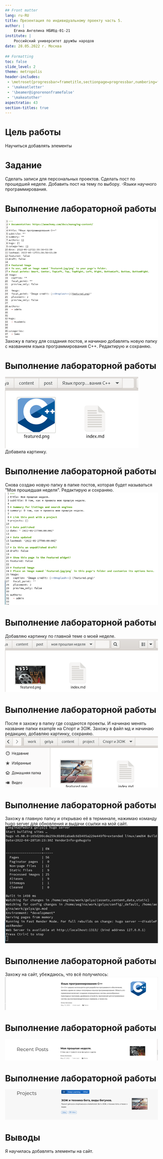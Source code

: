 ```yaml
---
## Front matter
lang: ru-RU
title: Презентация по индивидуальному проекту часть 5.
author: |
	Егина Ангелина НБИбд-01-21
institute: |
	Российский университет дружбы народов
date: 28.05.2022 г. Москва

## Formatting
toc: false
slide_level: 2
theme: metropolis
header-includes: 
 - \metroset{progressbar=frametitle,sectionpage=progressbar,numbering=fraction}
 - '\makeatletter'
 - '\beamer@ignorenonframefalse'
 - '\makeatother'
aspectratio: 43
section-titles: true
---
```


# Цель работы

Научиться добавлять элементы

# Задание

Сделать записи для персональных проектов.
Сделать пост по прошедшей неделе.
Добавить пост на тему по выбору.
-Языки научного программирования.

# Выполнение лабораторной работы

![](../report/image/1.png)
Захожу в папку для создания постов, и начинаю добавлять новую папку с названием языка программирования С++.
Редактирую и сохраняю.

# Выполнение лабораторной работы

![](../report/image/2.png)
Добавила картинку. 

# Выполнение лабораторной работы

Снова создаю новую папку в папке постов, которая будет называться "Моя прошедшая неделя". Редактирую и сохраняю.
![](../report/image/3.png)

# Выполнение лабораторной работы

Добавляю картинку по главной теме о моей неделе.
![](../report/image/4.png)

# Выполнение лабораторной работы

После я захожу в папку где создаются проекты. И начинаю менять название папки example на Спорт и ЗОЖ. Захожу в файл мд и начинаю редакцию, добавляю картинку, сохраняю.
![](../report/image/5.png)

# Выполнение лабораторной работы

Захожу в главную папку и открываю её в терминале, нажимаю команду hugo server для обновления и выдачи ссылки на мой сайт.
![](../report/image/6.png)

# Выполнение лабораторной работы

Захожу на сайт, убеждаюсь, что всё получилось:
![](../report/image/7.png)

# Выполнение лабораторной работы

![](../report/image/8.png)

# Выполнение лабораторной работы

![](../report/image/9.png)

# Выводы

Я научилась добавлять элементы на сайт.
